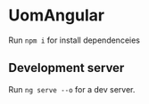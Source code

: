 # UomAngular
Run `npm i` for install dependenceies

## Development server

Run `ng serve --o` for a dev server. 


